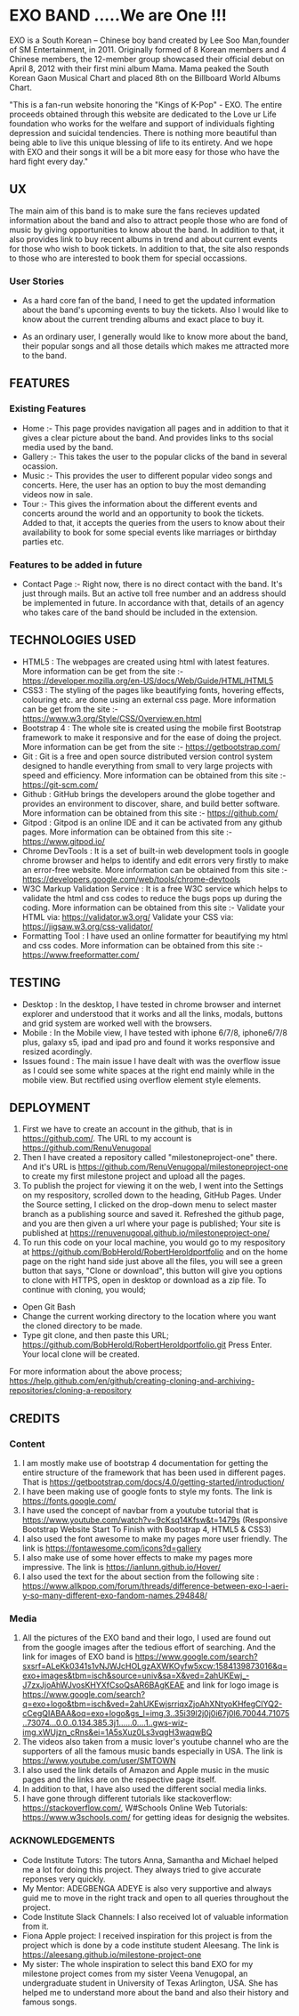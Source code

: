 # EXO BAND .....We are One !!!
EXO is a South Korean – Chinese boy band created by Lee Soo Man,founder of SM Entertainment, in 2011. 
Originally formed of 8 Korean members and 4 Chinese members, the 12-member group showcased their official debut on April 8, 2012 with their first mini album Mama.
Mama peaked the South Korean Gaon Musical Chart and placed 8th on the Billboard World Albums Chart.

"This is a fan-run website honoring the "Kings of K-Pop" - EXO. The entire proceeds obtained through this website are dedicated to the Love ur Life foundation who works for the welfare and support of individuals fighting depression and suicidal tendencies. There is nothing more beautiful than being able to live this unique blessing of life to its entirety. And we hope with EXO and their songs it will be a bit more easy for those who have the hard fight every day."


## UX

The main aim of this band is to make sure the fans recieves updated information about the band and also to attract people those who are fond of music by giving opportunities to know about the band. In addition to that, it also provides link to buy recent albums in trend and about current events for those who wish to book tickets. In addition to that, the site also responds to those who are interested to book them for special occassions.


### User Stories

* As a hard core fan of the band, I need to get the updated information about the band's upcoming events to buy the tickets. Also I would like to know about the current trending albums and exact place to buy it. 


* As an ordinary user, I generally would like to know more about the band, their popular songs and all those details which makes me attracted more to the band.

## FEATURES

### Existing Features
* Home :- This page provides navigation all pages and in addition to that it gives a clear picture about the band. And provides links to ths social media used by the band.
* Gallery :- This takes the user to the popular clicks of the band in several ocassion.
* Music :- This provides the user to different popular video songs and concerts. Here, the user has an option to buy the most demanding videos now in sale.
* Tour :- This gives the information about the different events and concerts around the world and an opportunity to book the tickets. Added to that, it accepts the queries from the users to know about their availability to book for some special events like marriages or birthday parties etc.
### Features to be added in future
* Contact Page :- Right now, there is no direct contact with the band. It's just through mails. But an active toll free number and an address should be implemented in future. In accordance with that, details of an agency who takes care of the band should be included in the extension.
 
 ## TECHNOLOGIES USED
* HTML5 : The webpages are created using html with latest features. More information can be get from the site :- https://developer.mozilla.org/en-US/docs/Web/Guide/HTML/HTML5
* CSS3 : The styling of the pages like beautifying fonts, hovering effects, colouring etc. are done using an external css page. More information can be get from the site :- https://www.w3.org/Style/CSS/Overview.en.html
* Bootstrap 4 : The whole site is created using the mobile first Bootstrap framework to make it responsive and for the ease of doing the project. More information can be get from the site :- https://getbootstrap.com/
* Git : Git is a free and open source distributed version control system designed to handle everything from small to very large projects with speed and efficiency. More information can be obtained from this site :- https://git-scm.com/
* Github : GitHub brings the developers around the globe together and provides an environment to discover, share, and build better software.  More information can be obtained from this site :- https://github.com/
* Gitpod : Gitpod is an online IDE and it can be activated from any github pages. More information can be obtained from this site :- https://www.gitpod.io/
* Chrome DevTools : It is a set of built-in web development tools in google chrome browser and helps to identify and edit errors very firstly to make an error-free website. More information can be obtained from this site :- https://developers.google.com/web/tools/chrome-devtools
* W3C Markup Validation Service : It is a free W3C service which helps to validate the html and css codes to reduce the bugs pops up during the coding.  More information can be obtained from this site :- Validate your HTML via: https://validator.w3.org/
Validate your CSS via: https://jigsaw.w3.org/css-validator/
* Formatting Tool : I have used an online formatter for beautifying my html and css codes. More information can be obtained from this site :- https://www.freeformatter.com/
## TESTING
* Desktop : In the desktop, I have tested in chrome browser and internet explorer and understood that it works and all the links, modals, buttons and grid system are worked well with the browsers.
* Mobile : In the Mobile view, I have tested with iphone 6/7/8, iphone6/7/8 plus, galaxy s5, ipad and ipad pro and found it works responsive and resized acordingly.
* Issues found : The main issue I have dealt with was the overflow issue as I could see some white spaces at the right end mainly while in the mobile view. But rectified using overflow element style elements.
## DEPLOYMENT
1. First we have to create an account in the github, that is in https://github.com/. The URL to my account is https://github.com/RenuVenugopal
2. Then I have created a repository called "milestoneproject-one" there. And it's URL is https://github.com/RenuVenugopal/milestoneproject-one to create my first milestone project and upload all the pages.
3. To publish the project for viewing it on the web, I went into the Settings on my respository, scrolled down to the heading, GitHub Pages. Under the Source setting, I clicked on the drop-down menu to select master branch as a publishing source and saved it. Refreshed the github page, and you are then given a url where your page is published; Your site is published at  https://renuvenugopal.github.io/milestoneproject-one/
4. To run this code on your local machine, you would go to my respository at https://github.com/BobHerold/RobertHeroldportfolio and on the home page on the right hand side just above all the files, you will see a green button that says, "Clone or download", this button will give you options to clone with HTTPS, open in desktop or download as a zip file. To continue with cloning, you would;
* Open Git Bash
* Change the current working directory to the location where you want the cloned directory to be made.
* Type git clone, and then paste this URL; https://github.com/BobHerold/RobertHeroldportfolio.git Press Enter. Your local clone will be created.

For more information about the above process; https://help.github.com/en/github/creating-cloning-and-archiving-repositories/cloning-a-repository

## CREDITS
### Content
1. I am mostly make use of bootstrap 4 documentation for getting the entire structure of the framework that has been used in different pages. That is https://getbootstrap.com/docs/4.0/getting-started/introduction/
2. I have been making use of google fonts to style my fonts. The link is https://fonts.google.com/
3. I have used the concept of navbar from a youtube tutorial that is https://www.youtube.com/watch?v=9cKsq14Kfsw&t=1479s (Responsive Bootstrap Website Start To Finish with Bootstrap 4, HTML5 & CSS3)
4. I also used the font awesome to make my pages more user friendly. The link is https://fontawesome.com/icons?d=gallery
5. I also make use of some hover effects to make my pages more impressive. The link is https://ianlunn.github.io/Hover/
6. I also used the text for the about section from the following site : https://www.allkpop.com/forum/threads/difference-between-exo-l-aeri-y-so-many-different-exo-fandom-names.294848/

### Media
1. All the pictures of the EXO band and their logo, I used are found out from the google images after the tedious effort of searching. And the link for images of EXO band is https://www.google.com/search?sxsrf=ALeKk0341s1vNJWJcHOLgzAXWKOyfw5xcw:1584139873016&q=exo+images&tbm=isch&source=univ&sa=X&ved=2ahUKEwj_-J7zxJjoAhWJvosKHYXfCsoQsAR6BAgKEAE
    and link for logo image is https://www.google.com/search?q=exo+logo&tbm=isch&ved=2ahUKEwjsrriqxZjoAhXNtyoKHfegClYQ2-cCegQIABAA&oq=exo+logo&gs_l=img.3..35i39l2j0j0i67j0l6.70044.71075..73074...0.0..0.134.385.3j1......0....1..gws-wiz-img.xWUjzn_cRns&ei=1A5sXuz0Ls3vqgH3waqwBQ
2. The videos also taken from a music lover's youtube channel who are the supporters of all the famous music bands especially in USA. The link is https://www.youtube.com/user/SMTOWN
3. I also used the link details of Amazon and Apple music in the music pages and the links are on the respective page itself. 
4. In addition to that, I have also used the different social media links.
5. I have gone through different tutorials like stackoverflow: https://stackoverflow.com/, W#Schools Online Web Tutorials: https://www.w3schools.com/ for getting ideas for designig the websites.

### ACKNOWLEDGEMENTS
* Code Institute Tutors: The tutors Anna, Samantha and Michael helped me a lot for doing this project. They always tried to give accurate reponses very quickly. 
* My Mentor: ADEGBENGA ADEYE is also very supportive and always guid me to move in the right track and open to all queries throughout the project.
* Code Institute Slack Channels: I also received lot of valuable information from it.
* Fiona Apple project: I received inspiration for this project is from the project which is done by a code institute student Aleesang. The link is https://aleesang.github.io/milestone-project-one
* My sister: The whole inspiration to select this band EXO for my milestone project comes from my sister Veena Venugopal, an undergraduate student in University of Texas Arlington, USA. She has helped me to understand more about the band and also their history and famous songs.